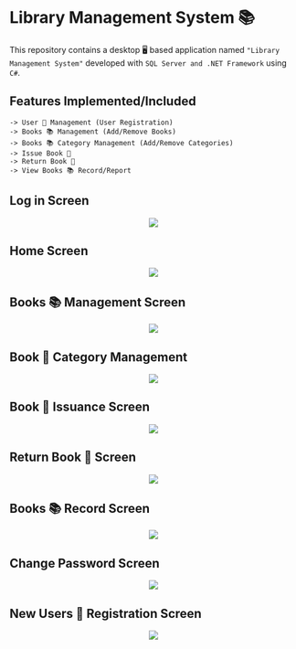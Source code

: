 # Library Management System 📚
This repository contains a desktop 🖥 based application named `"Library Management System"` developed with `SQL Server and .NET Framework` using `C#`.

## Features Implemented/Included
```
-> User 👤 Management (User Registration)
-> Books 📚 Management (Add/Remove Books)
-> Books 📚 Category Management (Add/Remove Categories)
-> Issue Book 📙
-> Return Book 📙
-> View Books 📚 Record/Report
```
## Log in Screen
<p align="center">
  <a href="#">
    <img src="https://user-images.githubusercontent.com/93377842/145344449-c682e8b8-dc3b-4a03-acc7-ef038eb6ea03.png" />
  </a>
</p>

## Home Screen
<p align="center">
  <a href="#">
    <img src="https://user-images.githubusercontent.com/93377842/145344562-919a945b-fca3-4770-a1fa-cdcc5168d201.png" />
  </a>
</p>

## Books 📚 Management Screen
<p align="center">
  <a href="#">
    <img src="https://user-images.githubusercontent.com/93377842/145344678-2cd2557a-8a70-4ae1-bd7a-bf78c75c49a4.png" />
  </a>
</p>

## Book 📙 Category Management
<p align="center">
  <a href="#">
    <img src="https://user-images.githubusercontent.com/93377842/145344784-8581402e-2477-4cb0-aad7-cea6a7ec10c2.png" />
  </a>
</p>

## Book 📙 Issuance Screen
<p align="center">
  <a href="#">
    <img src="https://user-images.githubusercontent.com/93377842/145344937-58b26a7a-aedb-44a6-b8d4-e1850a48a9c7.png" />
  </a>
</p>

## Return Book 📙 Screen
<p align="center">
  <a href="#">
    <img src="https://user-images.githubusercontent.com/93377842/145345056-bf9128f9-0812-4d3b-9e58-1b1240cfc823.png" />
  </a>
</p>

## Books 📚 Record Screen
<p align="center">
  <a href="#">
    <img src="https://user-images.githubusercontent.com/93377842/145345139-93c549d1-05b9-4b24-9623-362372de2652.png" />
  </a>
</p>

## Change Password Screen
<p align="center">
  <a href="#">
    <img src="https://user-images.githubusercontent.com/93377842/145345231-d73b0304-eaee-4af8-b13c-02e604ef73eb.png" />
  </a>
</p>

## New Users 👥 Registration Screen
<p align="center">
  <a href="#">
    <img src="https://user-images.githubusercontent.com/93377842/145345337-6166b0bc-1315-4a47-b45c-9a660adf1839.png" />
  </a>
</p>
